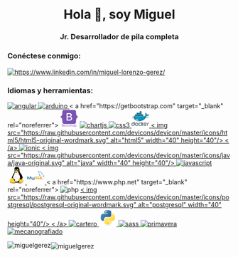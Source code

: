 <h1 align="center">Hola 👋, soy Miguel</h1>
<h3 align="center">Jr. Desarrollador de pila completa</h3>

<h3 align="left">Conéctese conmigo:</h3>
<p align="left">
<a href="https://linkedin.com/in/https:/ /www.linkedin.com/in/miguel-lorenzo-gerez/" target="blank"><img align="center" src="https://raw.githubusercontent.com/rahuldkjain/github-profile-readme- generador/master/src/images/icons/Social/linked-in-alt.svg" alt="https://www.linkedin.com/in/miguel-lorenzo-gerez/" height="30" width=" 40" /></a>
</p>

<h3 align="left">Idiomas y herramientas:</h3>
<p align="left"> <a href="https://angular.io" target="_blank" rel="noreferrer"> <img src="https://angular.io/assets/images/logos /angular/angular.svg" alt="angular" ancho="40" altura="40"/> </a> <a href="https://www.arduino.cc/" target="_blank" rel ="noreferrer"> <img src="https://cdn.worldvectorlogo.com/logos/arduino-1.svg" alt="arduino" width="40" height="40"/> </a> < a href="https://getbootstrap.com" target="_blank" rel="noreferrer"> <img src="https://raw.githubusercontent.com/devicons/devicon/master/icons/bootstrap/bootstrap-plain-wordmark.svg" alt="bootstrap" width="40" height="40"/> </a> <a href="https:// www.chartjs.org" target="_blank" rel="noreferrer"> <img src="https://www.chartjs.org/media/logo-title.svg" alt="chartjs" width="40" height="40"/> </a> <a href="https://www.w3schools.com/css/" target="_blank" rel="noreferrer"> <img src="https://raw .githubusercontent.com/devicons/devicon/master/icons/css3/css3-original-wordmark.svg" alt="css3" width="40" height="40"/> </a> <a href="https ://www.docker.com/" target="_blank" rel="noreferrer"> <img src="https://raw.githubusercontent.com/devicons/devicon/master/icons/docker/docker-original-wordmark.svg" alt ="docker" width="40" height="40"/> </a> <a href="https://www.w3.org/html/" target="_blank" rel="noreferrer"> < img src="https://raw.githubusercontent.com/devicons/devicon/master/icons/html5/html5-original-wordmark.svg" alt="html5" width="40" height="40"/> < /a> <a href="https://ionicframework.com" target="_blank" rel="noreferrer"> <img src="https://upload.wikimedia.org/wikipedia/commons/d/d1/ Logotipo_iónico.svg" alt="ionic" width="40" height="40"/> </a> <a href="https://www.java.com" target="_blank" rel="noreferrer"> < img src="https://raw.githubusercontent.com/devicons/devicon/master/icons/java/java-original.svg" alt="java" width="40" height="40"/> </a > <a href="https://developer.mozilla.org/en-US/docs/Web/JavaScript" target="_blank" rel="noreferrer"> <img src="https://raw.githubusercontent. com/devicons/devicon/master/icons/javascript/javascript-original.svg" alt="javascript" width="40" height="40"/> </a> <a href="https://www.linux.org/" target="_blank" rel="noreferrer"> <img src="https://raw.githubusercontent.com/devicons/devicon/master/icons/linux/linux-original.svg" alt=" linux" width="40" height="40"/> </a> <a href="https://www.mysql.com/" target="_blank" rel="noreferrer"> <img src=" https://raw.githubusercontent.com/devicons/devicon/master/icons/mysql/mysql-original-wordmark.svg" alt="mysql" width="40" height="40"/> </a> < a href="https://www.php.net" target="_blank" rel="noreferrer"> <img src="https://raw.githubusercontent.com/devicons/devicon/master/icons/php/ php-original.svg" alt="php" ancho="40" altura="40"/> </a> <a href="https://www.postgresql.org" target="_blank" rel="noreferrer"> < img src="https://raw.githubusercontent.com/devicons/devicon/master/icons/postgresql/postgresql-original-wordmark.svg" alt="postgresql" width="40" height="40"/> < /a> <a href="https://postman.com" target="_blank" rel="noreferrer"> <img src="https://www.vectorlogo.zone/logos/getpostman/getpostman-icon. svg" alt="cartero" ancho="40" altura="40"/> </a> <a href="https://www.python.org" target="_blank"rel="noreferrer"> <img src="https://raw.githubusercontent.com/devicons/devicon/master/icons/python/python-original.svg" alt="python" width="40" height=" 40"/> </a> <a href="https://sass-lang.com" target="_blank" rel="noreferrer"> <img src="https://raw.githubusercontent.com/devicons /devicon/master/icons/sass/sass-original.svg" alt="sass" width="40" height="40"/> </a> <a href="https://spring.io/" target="_blank" rel="noreferrer"> <img src="https://www.vectorlogo.zone/logos/springio/springio-icon.svg" alt="primavera" width="40" height="40 "/></a> <a href="https://www.typescriptlang.org/" target="_blank" rel="noreferrer"> <img src="https://raw.githubusercontent.com/devicons/devicon/ maestro/iconos/mecanografiado/mecanografiado-original.svg" alt="mecanografiado" ancho="40" altura="40"/> </a> </p>

<p><img align="left" src="https://github-readme-stats.vercel.app/api/top-langs?username=miguelgerez&show_icons=true&locale=en&layout=compact" alt="miguelgerez" /> </p>

<p> <img align="center" src="https://github-readme-stats.vercel.app/api?username=miguelgerez&show_icons=true&locale=en" alt="miguelgerez" /> </p>

